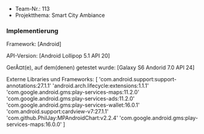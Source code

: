* Team-Nr.: 113
* Projektthema: Smart City Ambiance

### Implementierung

Framework:	[Android]

API-Version:	[Android Lollipop 5.1 API 20]

GerÃ¤t(e), auf dem(denen) getestet wurde:
[Galaxy S6 Andorid 7.0 API 24]

Externe Libraries und Frameworks:
[
     'com.android.support:support-annotations:27.1.1'
     'android.arch.lifecycle:extensions:1.1.1'
     'com.google.android.gms:play-services-maps:11.2.0'
     'com.google.android.gms:play-services-ads:11.2.0'
     'com.google.android.gms:play-services-wallet:16.0.1'
     'com.android.support:cardview-v7:27.1.1'
     'com.github.PhilJay:MPAndroidChart:v2.2.4'
     'com.google.android.gms:play-services-maps:16.0.0'
]
